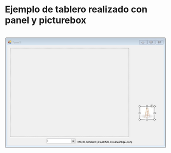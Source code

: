 # Ejemplo de tablero realizado con panel y picturebox

<br/>
<img src="https://github.com/fernandofilipuzzi-utn/EjemplosTablero/blob/main/TableroConPanel/TableroConPanel/docs/Formulario.jpg"/>
<br/>
